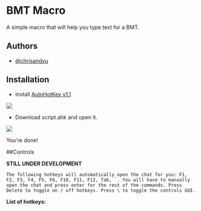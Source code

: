 # BMT Macro

A simple macro that will help you type text for a BMT.


## Authors

- [@chrisandyu](https://github.com/Chrisandyu)



## Installation

- Install [AutoHotKey v1.1](https://www.autohotkey.com/download/)

![ ](https://i.ibb.co/tzcs2WG/ahk.png)

- Download script.ahk and open it.

![ ](https://i.ibb.co/MnM8PGb/ahk2.png)

You're done!

##Controls
 
 **STILL UNDER DEVELOPMENT**
  
    The following hotkeys will automatically open the chat for you: F1, F2, F3, F4, F5, F6, F10, F11, F12, Tab, `. You will have to manually open the chat and press enter for the rest of the commands. Press Delete to toggle on / off hotkeys. Press \ to toggle the controls GUI. 
    
**List of hotkeys:**



